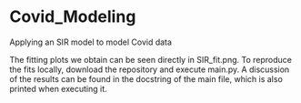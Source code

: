 # Covid_Modeling
Applying an SIR model to model Covid data

The fitting plots we obtain can be seen directly in SIR_fit.png. To reproduce the fits locally, download the repository and execute main.py. A discussion of the results can be found in the docstring of the main file, which is also printed when executing it.

